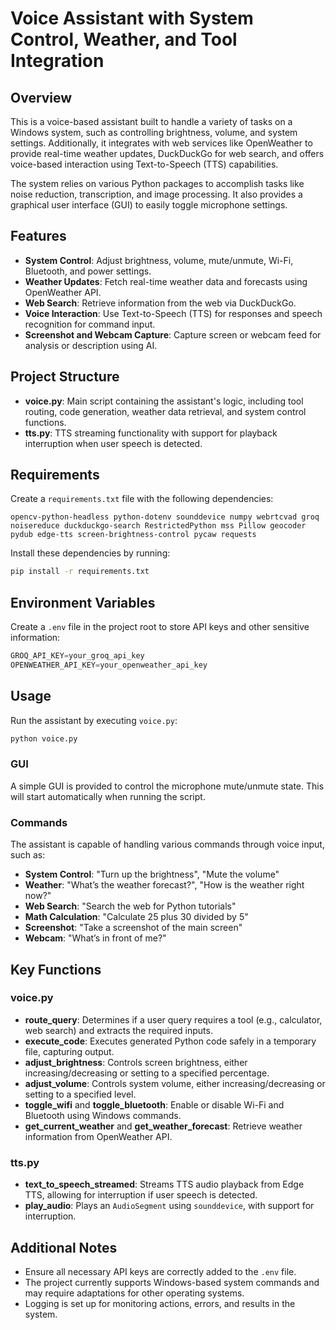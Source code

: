 # Voice Assistant with System Control, Weather, and Tool Integration

## Overview
This is a voice-based assistant built to handle a variety of tasks on a Windows system, such as controlling brightness, volume, and system settings. Additionally, it integrates with web services like OpenWeather to provide real-time weather updates, DuckDuckGo for web search, and offers voice-based interaction using Text-to-Speech (TTS) capabilities. 

The system relies on various Python packages to accomplish tasks like noise reduction, transcription, and image processing. It also provides a graphical user interface (GUI) to easily toggle microphone settings.

## Features
- **System Control**: Adjust brightness, volume, mute/unmute, Wi-Fi, Bluetooth, and power settings.
- **Weather Updates**: Fetch real-time weather data and forecasts using OpenWeather API.
- **Web Search**: Retrieve information from the web via DuckDuckGo.
- **Voice Interaction**: Use Text-to-Speech (TTS) for responses and speech recognition for command input.
- **Screenshot and Webcam Capture**: Capture screen or webcam feed for analysis or description using AI.

## Project Structure
- **voice.py**: Main script containing the assistant's logic, including tool routing, code generation, weather data retrieval, and system control functions.
- **tts.py**: TTS streaming functionality with support for playback interruption when user speech is detected.

## Requirements
Create a `requirements.txt` file with the following dependencies:

```
opencv-python-headless python-dotenv sounddevice numpy webrtcvad groq noisereduce duckduckgo-search RestrictedPython mss Pillow geocoder pydub edge-tts screen-brightness-control pycaw requests
```

Install these dependencies by running:
``` bash
pip install -r requirements.txt
```

## Environment Variables
Create a `.env` file in the project root to store API keys and other sensitive information:
```python
GROQ_API_KEY=your_groq_api_key
OPENWEATHER_API_KEY=your_openweather_api_key
```


## Usage
Run the assistant by executing `voice.py`:
```python
python voice.py
```


### GUI
A simple GUI is provided to control the microphone mute/unmute state. This will start automatically when running the script.

### Commands
The assistant is capable of handling various commands through voice input, such as:
- **System Control**: "Turn up the brightness", "Mute the volume"
- **Weather**: "What’s the weather forecast?", "How is the weather right now?"
- **Web Search**: "Search the web for Python tutorials"
- **Math Calculation**: "Calculate 25 plus 30 divided by 5"
- **Screenshot**: "Take a screenshot of the main screen"
- **Webcam**: "What’s in front of me?"

## Key Functions
### voice.py
- **route_query**: Determines if a user query requires a tool (e.g., calculator, web search) and extracts the required inputs.
- **execute_code**: Executes generated Python code safely in a temporary file, capturing output.
- **adjust_brightness**: Controls screen brightness, either increasing/decreasing or setting to a specified percentage.
- **adjust_volume**: Controls system volume, either increasing/decreasing or setting to a specified level.
- **toggle_wifi** and **toggle_bluetooth**: Enable or disable Wi-Fi and Bluetooth using Windows commands.
- **get_current_weather** and **get_weather_forecast**: Retrieve weather information from OpenWeather API.

### tts.py
- **text_to_speech_streamed**: Streams TTS audio playback from Edge TTS, allowing for interruption if user speech is detected.
- **play_audio**: Plays an `AudioSegment` using `sounddevice`, with support for interruption.

## Additional Notes
- Ensure all necessary API keys are correctly added to the `.env` file.
- The project currently supports Windows-based system commands and may require adaptations for other operating systems.
- Logging is set up for monitoring actions, errors, and results in the system.
